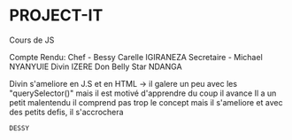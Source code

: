 # PROJECT-IT
Cours de JS

Compte Rendu:
Chef - Bessy Carelle IGIRANEZA
Secretaire - Michael NYANYUIE
Divin IZERE 
Don Belly Star NDANGA

Divin s'ameliore en J.S et en HTML ->
    il galere un peu avec les "querySelector()" mais il est motivé d'apprendre du coup il avance
    Il a un petit malentendu 
    il comprend pas trop le concept mais il s'ameliore et avec des petits defis, il s'accrochera

    DESSY
